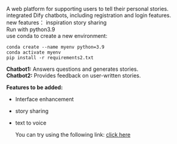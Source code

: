 A web platform for supporting users to tell their personal stories.    
integrated Dify chatbots, including registration and login features.  
new features： inspiration story sharing    
Run with python3.9        
use conda to create a new environment:             
```
conda create --name myenv python=3.9
conda activate myenv    
pip install -r requirements2.txt     
```

**Chatbot1:** Answers questions and generates stories.  
**Chatbot2:** Provides feedback on user-written stories.

**Features to be added:**  
- Interface enhancement
- story sharing
- text to voice

  You can try using the following link:
  [click here](https://storytellerai.space)
